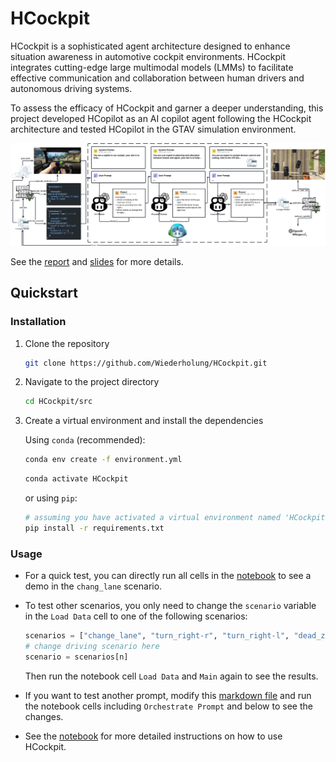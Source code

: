 # HCockpit

HCockpit is a sophisticated agent architecture designed to enhance situation awareness in automotive cockpit environments. HCockpit integrates cutting-edge large multimodal models (LMMs) to facilitate effective communication and collaboration between human drivers and autonomous driving systems.

To assess the efficacy of HCockpit and garner a deeper understanding, this project developed HCopilot as an AI copilot agent following the HCockpit architecture and tested HCopilot in the GTAV simulation environment.

![HCopilot](./docs/figures/workflow.png)

See the [report](./docs/Hu%20Yitong_2020213350_FinalReport.pdf) and [slides](./docs/viva/Hu%20Yitong_2020213350_FinalViva.pdf) for more details.

## Quickstart

### Installation

1. Clone the repository

   ```bash
   git clone https://github.com/Wiederholung/HCockpit.git
   ```

2. Navigate to the project directory

   ```bash
   cd HCockpit/src
   ```

3. Create a virtual environment and install the dependencies

   Using `conda` (recommended):

   ```bash
   conda env create -f environment.yml
   ```

   ```bash
   conda activate HCockpit
   ```

   or using `pip`:

   ```bash
   # assuming you have activated a virtual environment named 'HCockpit'
   pip install -r requirements.txt
   ```

### Usage

- For a quick test, you can directly run all cells in the [notebook](./src/hcopilot.ipynb) to see a demo in the `chang_lane` scenario.

- To test other scenarios, you only need to change the `scenario` variable in the `Load Data` cell to one of the following scenarios:

  ```python
  scenarios = ["change_lane", "turn_right-r", "turn_right-l", "dead_zone", "dazzle", "phone"]
  # change driving scenario here
  scenario = scenarios[n]
  ```

  Then run the notebook cell `Load Data` and `Main` again to see the results.

- If you want to test another prompt, modify this [markdown file](./src/prompt.md) and run the notebook cells including `Orchestrate Prompt` and below to see the changes.

- See the [notebook](./src/hcopilot.ipynb) for more detailed instructions on how to use HCockpit.
